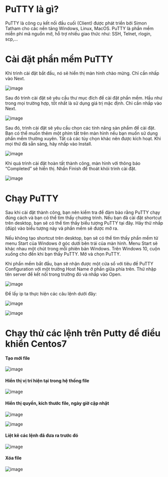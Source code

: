 # PuTTY là gì?
PuTTY là công cụ kết nối đầu cuối (Client) được phát triển bởi Simon Tatham cho các nền tảng Windows, Linux, MacOS. PuTTY là phần mềm miễn phí mã nguồn mở, hỗ trợ nhiều giao thức như: SSH, Telnet, rlogin, scp,…
# Cài đặt phần mềm PuTTY
Khi trình cài đặt bắt đầu, nó sẽ hiển thị màn hình chào mừng. Chỉ cần nhấp vào Next.

![image](https://user-images.githubusercontent.com/101684058/158932462-c8879bcd-8d73-4588-9dee-e98a84680685.png)

Sau đó trình cài đặt sẽ yêu cầu thư mục đích để cài đặt phần mềm. Hầu như trong mọi trường hợp, tốt nhất là sử dụng giá trị mặc định. Chỉ cần nhấp vào Next.

![image](https://user-images.githubusercontent.com/101684058/158932574-075e9718-4fd8-496e-82e1-766e64c9ce72.png)

Sau đó, trình cài đặt sẽ yêu cầu chọn các tính năng sản phẩm để cài đặt. Bạn có thể muốn thêm một phím tắt trên màn hình nếu bạn muốn sử dụng phần mềm thường xuyên. Tất cả các tùy chọn khác nên được kích hoạt. Khi mọi thứ đã sẵn sàng, hãy nhấp vào Install.

![image](https://user-images.githubusercontent.com/101684058/158932656-b06fda20-1680-417e-9fd8-b2396bd9f091.png)

Khi quá trình cài đặt hoàn tất thành công, màn hình với thông báo “Completed” sẽ hiển thị. Nhấn Finish để thoát khỏi trình cài đặt.

![image](https://user-images.githubusercontent.com/101684058/158932729-8d3ebede-0e04-468e-bd5f-189fcb9bcda6.png)

# Chạy PuTTY
Sau khi cài đặt thành công, bạn nên kiểm tra để đảm bảo rằng PuTTY chạy đúng cách và bạn có thể tìm thấy chương trình. Nếu bạn đã cài đặt shortcut trên desktop, bạn sẽ có thể tìm thấy biểu tượng PuTTY tại đây. Hãy thử nhấp (đúp) vào biểu tượng này và phần mềm sẽ được mở ra.

Nếu không tạo shortcut trên desktop, bạn sẽ có thể tìm thấy phần mềm từ menu Start của Windows ở góc dưới bên trái của màn hình. Menu Start sẽ khác nhau một chút trong mỗi phiên bản Windows. Trên Windows 10, cuộn xuống cho đến khi bạn thấy PuTTY. Mở và chọn PuTTY.

Khi phần mềm bắt đầu, bạn sẽ nhận được một cửa sổ với tiêu đề PuTTY Configuration với một trường Host Name ở phần giữa phía trên. Thử nhập tên server để kết nối trong trường đó và nhấp vào Open.

![image](https://user-images.githubusercontent.com/101684058/158933228-2bc9cc80-ce0b-4c10-8bad-bcf150204f55.png)

Để lấy ip ta thực hiện các câu lệnh dưới đây:

![image](https://user-images.githubusercontent.com/101684058/158934586-0384c2a7-ab41-4972-ae32-507ff9c2a523.png)


![image](https://user-images.githubusercontent.com/101684058/158934970-e3b5fedf-c5b6-4ec5-9d66-430d65317bd2.png)

# Chạy thử các lệnh trên Putty để điều khiển Centos7 

#### Tạo mới file

![image](https://user-images.githubusercontent.com/101684058/158935781-ce1e9ba4-95c6-4b7e-a9d4-9cc7fbc713bf.png)

#### Hiển thị vị trí hiện tại trong hệ thống file 

![image](https://user-images.githubusercontent.com/101684058/158936452-38d4bba1-50d8-42a8-8ef1-7e779f6b5cd2.png)

#### Hiển thị quyền, kích thước file, ngày giờ cập nhật

![image](https://user-images.githubusercontent.com/101684058/158936621-013b472d-09fe-4e1b-9fa2-088e1076e0b4.png)

![image](https://user-images.githubusercontent.com/101684058/158936697-be3b346c-8001-43ec-bef0-3bb8652121e5.png)

#### Liệt kê các lệnh đã đưa ra trước đó

![image](https://user-images.githubusercontent.com/101684058/158936945-5745ff6a-4350-47d5-ab22-fb4bf2308f88.png)

#### Xóa file 

![image](https://user-images.githubusercontent.com/101684058/158952118-cc30904b-1cff-4c32-a47a-b7dd1025333f.png)


